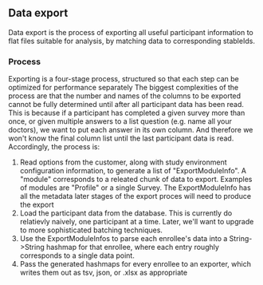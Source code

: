 ## Data export
Data export is the process of exporting all useful participant information to flat files suitable for
analysis, by matching data to corresponding stableIds.

### Process
Exporting is a four-stage process, structured so that each step can be optimized for performance separately
The biggest complexities of the process are that the number and names of the columns to be exported cannot
be fully determined until after all participant data has been read.  This is because if a participant has
completed a given survey more than once, or given multiple answers to a list question (e.g. name all your doctors),
we want to put each answer in its own column.  And therefore we won't know the final column list until the 
last participant data is read.  Accordingly, the process is:

1. Read options from the customer, along with study environment configuration information, to generate
a list of "ExportModuleInfo".  A "module" corresponds to a releated chunk of data to export.  Examples of modules
are "Profile" or a single Survey.  The ExportModuleInfo has all the metadata later stages of the export proces will
need to produce the export
2. Load the participant data from the database.  This is currently do relatievly naively, one participant at a time.  Later,
we'll want to upgrade to more sophisticated batching techniques.
3. Use the ExportModuleInfos to parse each enrollee's data into a String->String hashmap for that enrollee, where each
entry roughly corresponds to a single data point.
4. Pass the generated hashmaps for every enrollee to an exporter, which writes them out as tsv, json, or .xlsx as appropriate

